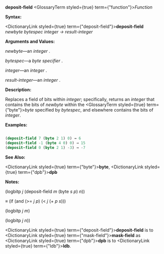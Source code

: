 **deposit-field** <GlossaryTerm styled={true} term={"function"}><i>Function</i></GlossaryTerm> 



**Syntax:** 



<DictionaryLink styled={true} term={"deposit-field"}><b>deposit-field</b></DictionaryLink> *newbyte bytespec integer → result-integer* 



**Arguments and Values:** 



*newbyte*—an *integer* . 



*bytespec*—a *byte specifier* . 



*integer*—an *integer* . 



*result-integer*—an *integer* . 



**Description:** 



Replaces a field of bits within *integer*; specifically, returns an *integer* that contains the bits of *newbyte* within the <GlossaryTerm styled={true} term={"byte"}><i>byte</i></GlossaryTerm> specified by *bytespec*, and elsewhere contains the bits of *integer*. 



**Examples:**
```lisp

(deposit-field 7 (byte 2 1) 0) → 6 
(deposit-field -1 (byte 4 0) 0) → 15 
(deposit-field 0 (byte 2 1) -3) → -7 

```
**See Also:** 



<DictionaryLink styled={true} term={"byte"}><b>byte</b></DictionaryLink>, <DictionaryLink styled={true} term={"dpb"}><b>dpb</b></DictionaryLink> 



**Notes:** 



(logbitp *j* (deposit-field *m* (byte *s p*) *n*)) 



*≡* (if (and (&gt;= *j p*) (&lt; *j* (+ *p s*))) 



(logbitp *j m*) 



(logbitp *j n*)) 







 



 



<DictionaryLink styled={true} term={"deposit-field"}><b>deposit-field</b></DictionaryLink> is to <DictionaryLink styled={true} term={"mask-field"}><b>mask-field</b></DictionaryLink> as <DictionaryLink styled={true} term={"dpb"}><b>dpb</b></DictionaryLink> is to <DictionaryLink styled={true} term={"ldb"}><b>ldb</b></DictionaryLink>. 



